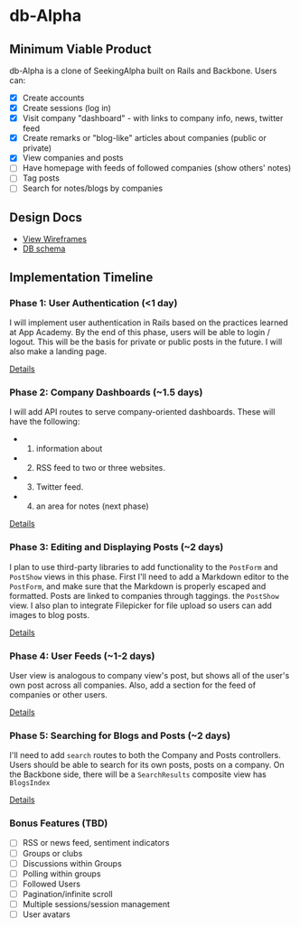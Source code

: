 # db-Alpha

[heroku]: http://dbalpha.herokuapp.com

## Minimum Viable Product
db-Alpha is a clone of SeekingAlpha built on Rails and Backbone. Users can:

- [x] Create accounts
- [x] Create sessions (log in)
- [x] Visit company "dashboard" - with links to company info, news, twitter feed
- [x] Create remarks or "blog-like" articles about companies (public or private)
- [x] View companies and posts
- [ ] Have homepage with feeds of followed companies (show others' notes)
- [ ] Tag posts
- [ ] Search for notes/blogs by companies

## Design Docs
* [View Wireframes][views]
* [DB schema][schema]

[views]: ./docs/views.md
[schema]: ./docs/schema.md

## Implementation Timeline

### Phase 1: User Authentication (<1 day)
I will implement user authentication in Rails based on the practices learned at
App Academy. By the end of this phase, users will be able to login / logout.
This will be the basis for private or public posts in the future. I will also
make a landing page.

[Details][phase-one]

### Phase 2: Company Dashboards (~1.5 days)
I will add API routes to serve company-oriented dashboards. These will have the
following:
* 1) information about
* 2) RSS feed to two or three websites.
* 3) Twitter feed.
* 4) an area for notes (next phase)

[Details][phase-two]

### Phase 3: Editing and Displaying Posts (~2 days)
I plan to use third-party libraries to add functionality to the `PostForm` and
`PostShow` views in this phase. First I'll need to add a Markdown editor to the
`PostForm`, and make sure that the Markdown is properly escaped and formatted.
Posts are linked to companies through taggings.
the `PostShow` view. I also plan to integrate Filepicker for file upload so
users can add images to blog posts.

[Details][phase-three]

### Phase 4: User Feeds (~1-2 days)
User view is analogous to company view's post, but shows all of the user's own post across all companies. Also, add a section for the feed of companies or other users.

[Details][phase-four]

### Phase 5: Searching for Blogs and Posts (~2 days)
I'll need to add `search` routes to both the Company and Posts controllers. Users should be able to search for its own posts, posts on a company. On the
Backbone side, there will be a `SearchResults` composite view has `BlogsIndex`

[Details][phase-five]

### Bonus Features (TBD)
- [ ] RSS or news feed, sentiment indicators
- [ ] Groups or clubs
- [ ] Discussions within Groups
- [ ] Polling within groups
- [ ] Followed Users
- [ ] Pagination/infinite scroll
- [ ] Multiple sessions/session management
- [ ] User avatars

[phase-one]: ./docs/phases/phase1.md
[phase-two]: ./docs/phases/phase2.md
[phase-three]: ./docs/phases/phase3.md
[phase-four]: ./docs/phases/phase4.md
[phase-five]: ./docs/phases/phase5.md
